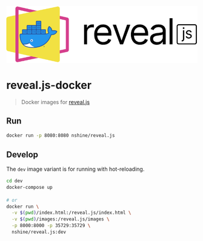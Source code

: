 <p align="center"><img src="logo.png"></p>

# reveal.js-docker


>Docker images for [reveal.js]

## Run

```bash
docker run -p 8080:8080 nshine/reveal.js
```

## Develop

The `dev` image variant is for running with hot-reloading.

```bash
cd dev
docker-compose up

# or
docker run \
  -v $(pwd)/index.html:/reveal.js/index.html \
  -v $(pwd)/images:/reveal.js/images \
  -p 8000:8000 -p 35729:35729 \
  nshine/reveal.js:dev
```

[reveal.js]:https://github.com/hakimel/reveal.js/
